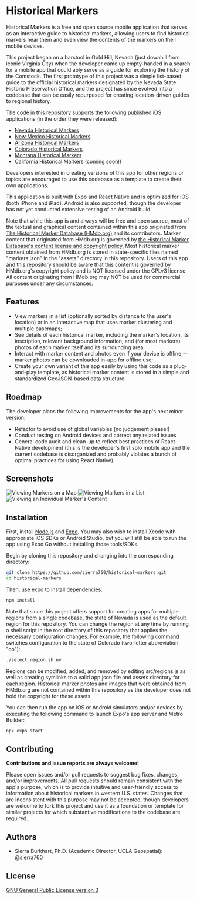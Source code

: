 
# Historical Markers

Historical Markers is a free and open source mobile application that serves as an interactive guide to historical markers, allowing users to find historical markers near them and even view the contents of the markers on their mobile devices.

This project began on a barstool in Gold Hill, Nevada (just downhill from iconic Virginia City) when the developer came up empty-handed in a search for a mobile app that could ably serve as a guide for exploring the history of the Comstock.  The first prototype of this project was a simple list-based guide to the official historical markers designated by the Nevada State Historic Preservation Office, and the project has since evolved into a codebase that can be easily repurposed for creating location-driven guides to regional history.

The code in this repository supports the following published iOS applications (in the order they were released):

- [Nevada Historical Markers](https://apps.apple.com/us/app/nevada-historical-markers/id6477352146)
- [New Mexico Historical Markers](https://apps.apple.com/us/app/new-mexico-historical-markers/id6477751451)
- [Arizona Historical Markers](https://apps.apple.com/us/app/arizona-historical-markers/id6477751420)
- [Colorado Historical Markers](https://apps.apple.com/us/app/colorado-historical-markers/id6477751225)
- [Montana Historical Markers](https://apps.apple.com/us/app/montana-historical-markers/id6477809186)
- California Historical Markers (coming soon!)


Developers interested in creating versions of this app for other regions or topics are encouraged to use this codebase as a template to create their own applications.

This application is built with Expo and React Native and is optimized for iOS (both iPhone and iPad).  Android is also supported, though the developer has not yet conducted extensive testing of an Android build.

Note that while this app is and always will be free and open source, most of the textual and graphical content contained within this app originated from [The Historical Marker Database (HMdb.org)](https://www.hmdb.org) and its contributors.  Marker content that originated from HMdb.org is governed by [the Historical Marker Database's content license and copyright policy.](https://www.hmdb.org/copyright.asp)  Most historical marker content obtained from HMdb.org is stored in state-specific files named "markers.json" in the "assets" directory in this repository.  Users of this app and this repository should be aware that this content is governed by HMdb.org's copyright policy and is NOT licensed under the GPLv3 license.  All content originating from HMdb.org may NOT be used for commercial purposes under any circumstances.

## Features

- View markers in a list (optionally sorted by distance to the user's location) or in an interactive map that uses marker clustering and multiple basemaps;
- See details of each historical marker, including the marker's location, its inscription, relevant background information, and (for most markers) photos of each marker itself and its surrounding area;
- Interact with marker content and photos even if your device is offline -- marker photos can be downloaded in-app for offline use;
- Create your own variant of this app easily by using this code as a plug-and-play template, as historical marker content is stored in a simple and standardized GeoJSON-based data structure.

## Roadmap

The developer plans the following improvements for the app's next minor version:

- Refactor to avoid use of global variables (no judgement please!)
- Conduct testing on Android devices and correct any related issues
- General code audit and clean-up to reflect best practices of React Native development (this is the developer's first solo mobile app and the current codebase is disorganized and probably violates a bunch of optimal practices for using React Native)

## Screenshots

![Viewing Markers on a Map](screenshots/mapview.jpg?raw=true' "Viewing Markers on a Map") ![Viewing Markers in a List](screenshots/listview.jpg?raw=true' "Viewing Markers in a List") ![Viewing an Individual Marker's Content](screenshots/detailview.jpg?raw=true' "Viewing an Individual Marker's Content")


## Installation

First, install [Node.js](https://nodejs.org/en) and [Expo](https://docs.expo.dev/get-started/installation/).  You may also wish to install Xcode with appropriate iOS SDKs or Android Studio, but you will still be able to run the app using Expo Go without installing those tools/SDKs.

Begin by cloning this repository and changing into the corresponding directory:

```bash
git clone https://github.com/sierra760/historical-markers.git
cd historical-markers
```

Then, use expo to install dependencies:

```bash
npm install
```

Note that since this project offers support for creating apps for multiple regions from a single codebase, the state of Nevada is used as the default region for this repository.  You can change the region at any time by running a shell script in the root directory of this repository that applies the necessary configuration changes.  For example, the following command switches configuration to the state of Colorado (two-letter abbreviation "co"):

```bash
./select_region.sh nv
```

Regions can be modified, added, and removed by editing src/regions.js as well as creating symlinks to a valid app.json file and assets directory for each region.  Historical marker photos and images that were obtained from HMdb.org are not contained within this repository as the developer does not hold the copyright for these assets.

You can then run the app on iOS or Android simulators and/or devices by executing the following command to launch Expo's app server and Metro Builder:

```bash
npx expo start
```
## Contributing

**Contributions and issue reports are always welcome!**

Please open issues and/or pull requests to suggest bug fixes, changes, and/or improvements.  All pull requests should remain consistent with the app's purpose, which is to provide intuitive and user-friendly access to information about historical markers in western U.S. states.  Changes that are inconsistent with this purpose may not be accepted, though developers are welcome to fork this project and use it as a foundation or template for similar projects for which substantive modifications to the codebase are required.
## Authors

- Sierra Burkhart, Ph.D. (Academic Director, UCLA Geospatial): [@sierra760](https://www.github.com/sierra760)


## License

[GNU General Public License version 3](https://www.gnu.org/licenses/gpl-3.0.en.html#license-text)

